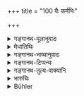 +++
title = "100 यैः कर्मभिः"

+++

<details><summary>गङ्गानथ-मूलानुवादः</summary>

That is, those occupations of craftsmen and other arts by the performance whereof the twice-born men are best served.—(100)
</details>

<details><summary>मेधातिथिः</summary>

**प्रचरितैर्** अनुष्ठितैः । **शुश्रूष्यन्ते** सेव्यन्ते । तदुपयोगीनि यानि **कर्माणि शिल्पानि** । यद्य् अपि शिल्पम् अपि कारुकर्मैव, तथापीह भेदेनोपादानात् तक्षकिवर्धकिप्रभृतयः कारवः, तेषां कर्माणि तक्षणवर्धनादीनि । शिल्पानि पत्रछेदरूपकर्माण्य् आलेख्यानि ॥ १०.१०० ॥
</details>

<details><summary>गङ्गानथ-भाष्यानुवादः</summary>

‘*Performance*’— doing.

‘*Are served*’—benefited.

Those handicrafts which are beneficial to the twice-born people (shall be taken up by the Śūdra).

Though ‘*arts*’ also are the ‘*occupation of craftsmen*,’ yet, inasmuch as the two have been separately mentioned, the ‘craftsmen’ meant here should be taken as the carpenter, the wood-cutter and so forth, and their occupations are *wood-cutting, carpentry* and the like.

‘*Arts*’— such as decorating, toilet, painting and so forth.—(100).
</details>

<details><summary>गङ्गानथ-टिप्पन्यः</summary>

This verse is quoted in *Mitākṣarā* (3. 35);—and in *Madanapārijāta* (p. 233), which notes that the verb ‘*kurvīta*’ means ‘should perform’.
</details>

<details><summary>गङ्गानथ-तुल्य-वाक्यानि</summary>

**(verses 10.99-100)  
**

See Comparative notes for [Verse 10.99].

\[See under 121-122 below.\]
</details>

<details><summary>भारुचिः</summary>

कारुककर्माणि वर्धकिलोहकारादि, नानाशिल्पान्यालेख्यादीनि । आपत्काले वृत्त्यर्थम् इदं श्लोकद्वयं प्रकरणसामर्थ्याद् विज्ञेयम् ॥ १०.१०० ॥
</details>

<details><summary>Bühler</summary>

100	(Let him follow) those mechanical occupations and those various practical arts by following which the twice-born are (best) served.
</details>
